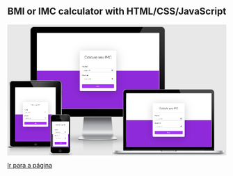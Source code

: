 <h2 align="center">BMI or IMC calculator with HTML/CSS/JavaScript</h2>
<img align="center" src="https://github.com/rwietter/body-mass-index/blob/master/static/layout.png"></img>

[Ir para a página](https://imc-calculator.netlify.com/)

